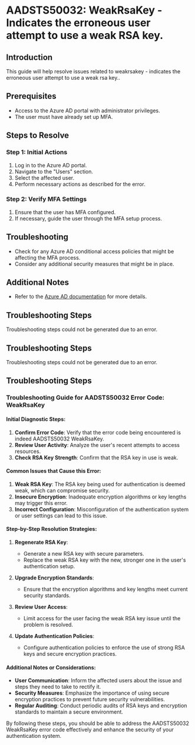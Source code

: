 # AADSTS50032: WeakRsaKey - Indicates the erroneous user attempt to use a weak RSA key.

## Introduction
This guide will help resolve issues related to weakrsakey - indicates the erroneous user attempt to use a weak rsa key..

## Prerequisites
- Access to the Azure AD portal with administrator privileges.
- The user must have already set up MFA.

## Steps to Resolve

### Step 1: Initial Actions
1. Log in to the Azure AD portal.
2. Navigate to the "Users" section.
3. Select the affected user.
4. Perform necessary actions as described for the error.

### Step 2: Verify MFA Settings
1. Ensure that the user has MFA configured.
2. If necessary, guide the user through the MFA setup process.

## Troubleshooting
- Check for any Azure AD conditional access policies that might be affecting the MFA process.
- Consider any additional security measures that might be in place.

## Additional Notes
- Refer to the [Azure AD documentation](https://learn.microsoft.com/en-us/azure/active-directory/) for more details.


## Troubleshooting Steps
Troubleshooting steps could not be generated due to an error.

## Troubleshooting Steps
Troubleshooting steps could not be generated due to an error.

## Troubleshooting Steps
### Troubleshooting Guide for AADSTS50032 Error Code: WeakRsaKey

#### Initial Diagnostic Steps:
1. **Confirm Error Code**: Verify that the error code being encountered is indeed AADSTS50032 WeakRsaKey.
2. **Review User Activity**: Analyze the user's recent attempts to access resources.
3. **Check RSA Key Strength**: Confirm that the RSA key in use is weak.

#### Common Issues that Cause this Error:
1. **Weak RSA Key**: The RSA key being used for authentication is deemed weak, which can compromise security.
2. **Insecure Encryption**: Inadequate encryption algorithms or key lengths may trigger this error.
3. **Incorrect Configuration**: Misconfiguration of the authentication system or user settings can lead to this issue.

#### Step-by-Step Resolution Strategies:
1. **Regenerate RSA Key**:
    - Generate a new RSA key with secure parameters.
    - Replace the weak RSA key with the new, stronger one in the user's authentication setup.

2. **Upgrade Encryption Standards**:
    - Ensure that the encryption algorithms and key lengths meet current security standards.
    
3. **Review User Access**:
    - Limit access for the user facing the weak RSA key issue until the problem is resolved.
    
4. **Update Authentication Policies**:
    - Configure authentication policies to enforce the use of strong RSA keys and secure encryption practices.

#### Additional Notes or Considerations:
- **User Communication**: Inform the affected users about the issue and steps they need to take to rectify it.
- **Security Measures**: Emphasize the importance of using secure encryption practices to prevent future security vulnerabilities.
- **Regular Auditing**: Conduct periodic audits of RSA keys and encryption standards to maintain a secure environment.

By following these steps, you should be able to address the AADSTS50032 WeakRsaKey error code effectively and enhance the security of your authentication system.